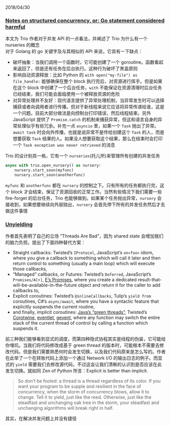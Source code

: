 2018/04/30
### [Notes on structured concurrency, or: Go statement considered harmful](https://vorpus.org/blog/notes-on-structured-concurrency-or-go-statement-considered-harmful/)

本文为 Trio 作者对于并发 API 的一点看法，并阐述了 Trio 为什么有一个 nurseries 的概念  
对于 Golang 的 go 关键字及与其相似的 API 来说，它具有一下缺点：
- 破坏抽象：当我们调用一个函数时，它可能创建了一个 goroutine。函数看起来返回了，但是还有任务在后台执行。这种行为破坏了黑盒原则
- 影响自动资源释放：比如 Python 的 `with open("my-file") as file_handle:` 能够确保在整个 block 执行完后，对资源进行挥手。但是如果在这个 block 中创建了一个后台任务，`with` 不能保证在资源清理时后台任务已经结束，我们可能会面临使用一个被释放资源的危险
- 对异常处理并不友好：现代语言提供了异常处理机制，当异常发生时可以选择捕获或者向调用者进行传播。但对于新线程来说它应该将异常传递给谁，这是一个问题。目前大部分做法是向控制台打印错误，然后线程结束。另外 JavaScript 提供了 `Promise.catch` 的机制来捕获异常，但这和语言自身的异常处理似乎有些冗余。补充一点 `asyncio` 里，如果一个 `Task` 抛出了异常。`await task` 时会向外传播，也就是说异常不是传给创建这个 `Task` 的人，而是想要获取 `Task` 结果的人。如果没人想要获取这个结果，那么在结束时会打印一个 `Task exception was never retrieved` 的消息

Trio 的设计别具一格，它有一个 `nurseries`(托儿所)来管理所有创建的并发任务

```Python
async with trio.open_nursery() as nursery:
    nursery.start_soon(myfunc)
    nursery.start_soon(anotherfunc)
```

`myfunc` 和 `anotherfunc` 都在 `nursery` 的控制之下。只有所有的任务都执行完，这个 block 才会结束，保证了资源回收的正常工作。当然有些情况下我们需要一些 fire-forget 的后台任务，Trio 也能够做到。如果某个任务抛出异常，`nursery` 会接收到，如果想要继续向外层抛出，`nursery` 会首先停下所有的并发任务然后才去做这件事情

### [Unyielding](http://glyph.twistedmatrix.com/2014/02/unyielding.html)

作者首先表明了自己的立场 “Threads Are Bad”，因为 shared state 会增加我们的脑力负担。提出了下面四种替代方案：

- Straight callbacks: Twisted’s `IProtocol`, JavaScript’s `on<foo>` idiom, where you give a callback to something which will call it later and then return control to something (usually a main loop) which will execute those callbacks,
- “Managed” callbacks, or Futures: Twisted’s `Deferred`, JavaScript’s `Promises/A[+]`, [E’s Promises](http://www.erights.org/talks/promises/), where you create a dedicated result-that-will-be-available-in-the-future object and return it for the caller to add callbacks to,
- Explicit coroutines: Twisted’s `@inlineCallbacks`, Tulip’s `yield from` coroutines, C#’s `async/await`, where you have a syntactic feature that explicitly suspends the current routine,
- and finally, implicit coroutines: [Java’s “green threads”](http://en.wikipedia.org/wiki/Green_threads#Green_threads_in_the_Java_virtual_machine), Twisted’s [Corotwine](https://github.com/radix/corotwine), [eventlet](https://pypi.python.org/pypi/eventlet), [gevent](https://pypi.python.org/pypi/gevent), where any function may switch the entire stack of the current thread of control by calling a function which suspends it.

前三种我们能够看到显式的调度，而第四种隐式协程其实是线程的伪装，它可能给你埋坑。当我们将代码修改成基于 green thread 的版本时，可能根本不需要去修改代码。但是我们需要熟悉何时会发生切换，以及我们代码原来是怎么写的。作者在此举了一个在转账代码上添加一个通过 Network I/O 的输出日志的例子。而显式的 `yield` 需要我们去修改源代码，不过这会让我们清晰的认识到是否应该在此发生切换。就如同 Zen of Python 所言：Explicit is better than implicit.

> So don’t be fooled: a thread is a thread regardless of its color. If you want your program to be supple and resilient in the face of concurrency, when the storm of concurrency blows, allow it to change. Tell it to yield, just like the reed. Otherwise, just like the steadfast and unchanging oak tree in the storm, your steadfast and unchanging algorithms will break right in half.

其实，在解决并发问题上并没有捷径

